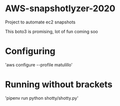 # AWS-snapshotlyzer-2020
Project to automate ec2 snapshots

This boto3 is promising, lot of fun coming soo

# Configuring
'aws configure --profile matulillo'

# Running without brackets 
'pipenv run python shotty/shotty.py'
